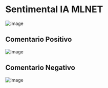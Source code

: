 # Sentimental IA MLNET

![image](https://github.com/xZeroAM/IA-MLNET-EXAMPLE/assets/91385164/392983e0-10bb-4d36-b130-625f9057bf0a)

## Comentario Positivo
![image](https://github.com/xZeroAM/IA-MLNET-EXAMPLE/assets/91385164/0c20c31f-1e5d-459f-b06b-b9670915b63e)

## Comentario Negativo
![image](https://github.com/xZeroAM/IA-MLNET-EXAMPLE/assets/91385164/bb5af6ce-258b-4524-8ce9-627317937e18)



